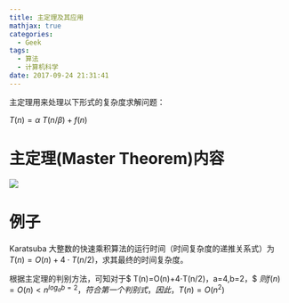 ```yaml
---
title: 主定理及其应用
mathjax: true
categories:
  - Geek
tags:
  - 算法
  - 计算机科学
date: 2017-09-24 21:31:41
---
```


主定理用来处理以下形式的复杂度求解问题：

$T(n) = \alpha\ T(n / \beta ) + f(n)$

<!--more-->

# 主定理(Master Theorem)内容


![](http://ow2gecrwu.bkt.clouddn.com/master)


# 例子
Karatsuba 大整数的快速乘积算法的运行时间（时间复杂度的递推关系式）为 $T(n)=O(n)+4⋅T(n/2)$，求其最终的时间复杂度。

根据主定理的判别方法，可知对于$ T(n)=O(n)+4⋅T(n/2)，a=4,b=2，$ $则 f(n)=O(n)<n^{log_ab=2}，符合第一个判别式，因此，T(n)=O(n^2)$

